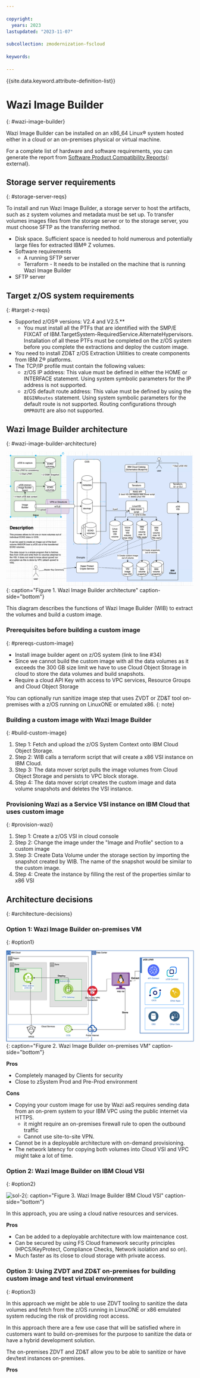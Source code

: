 ```yaml
---

copyright:
  years: 2023
lastupdated: "2023-11-07"

subcollection: zmodernization-fscloud

keywords:

---
```


{{site.data.keyword.attribute-definition-list}}

# Wazi Image Builder
{: #wazi-image-builder}

Wazi Image Builder can be installed on an x86_64 Linux® system hosted either in a cloud or an on-premises physical or virtual machine.

For a complete list of hardware and software requirements, you can generate the report from [Software Product Compatibility Reports](https://www.ibm.com/software/reports/compatibility/clarity/index.html?_gl=1*wnno5o*_ga*MTc3MTkyNDE0OC4xNjkyODI5OTM5*_ga_FYECCCS21D*MTY5NDY3MjAzMC41Mi4xLjE2OTQ2NzIxNjYuMC4wLjA.){: external}.


## Storage server requirements
{: #storage-server-reqs}

To install and run Wazi Image Builder, a storage server to host the artifacts, such as z system volumes and metadata must be set up. To transfer volumes images files from the storage server or to the storage server, you must choose SFTP as the transferring method.

* Disk space. Sufficient space is needed to hold numerous and potentially large files for extracted IBM® Z volumes.
* Software requirements
   * A running SFTP server
   * Terraform - It needs to be installed on the machine that is running Wazi Image Builder
* SFTP server


## Target z/OS system requirements
{: #target-z-reqs}

- Supported z/OS® versions: V2.4 and V2.5.**
   - You must install all the PTFs that are identified with the SMP/E FIXCAT of IBM.TargetSystem-RequiredService.AlternateHypervisors. Installation of all these PTFs must be completed on the z/OS system before you complete the extractions and deploy the custom image.
- You need to install ZD&T z/OS Extraction Utilities to create components from IBM Z® platforms.
- The TCP/IP profile must contain the following values:
   - z/OS IP address: This value must be defined in either the HOME or INTERFACE statement. Using system symbolic parameters for the IP address is not supported.
   - z/OS default route address: This value must be defined by using the `BEGINRoutes` statement. Using system symbolic parameters for the default route is not supported. Routing configurations through `OMPROUTE` are also not supported.

## Wazi Image Builder architecture
{: #wazi-image-builder-architecture}

![WIB_architecture](images/image.png){: caption="Figure 1. Wazi Image Builder architecture" caption-side="bottom"}

This diagram describes the functions of Wazi Image Builder (WIB) to extract the volumes and build a custom image.

### Prerequisites before building a custom image
{: #prereqs-custom-image}

* Install image builder agent on z/OS system (link to line #34)
* Since we cannot build the custom image with all the data volumes as it exceeds the 300 GB size limit we have to use Cloud Object Storage in cloud to store the data volumes and build snapshots.
* Require a cloud API Key with access to VPC services, Resource Groups and Cloud Object Storage

You can optionally run sanitize image step that uses ZVDT or ZD&T tool on-premises with a z/OS running on LinuxONE or emulated x86.
{: note}

### Building a custom image with Wazi Image Builder
{: #build-custom-image}

1. Step 1: Fetch and upload the z/OS System Context onto IBM Cloud Object Storage.
1. Step 2: WIB calls a terraform script that will create a x86 VSI instance on IBM Cloud.
1. Step 3: The data mover script pulls the image volumes from Cloud Object Storage and persists to VPC block storage.
1. Step 4: The data mover script creates the custom image and data volume snapshots and deletes the VSI instance.

### Provisioning Wazi as a Service VSI instance on IBM Cloud that uses custom image
{: #provision-wazi}

1. Step 1: Create a z/OS VSI in cloud console
1. Step 2: Change the image under the "Image and Profile" section to a custom image
1. Step 3: Create Data Volume under the storage section by importing the snapshot created by WIB. The name of the snapshot would be similar to the custom image.
1. Step 4: Create the instance by filling the rest of the properties similar to x86 VSI

## Architecture decisions
{: #architecture-decisions}

### Option 1: Wazi Image Builder on-premises VM
{: #option1}

![sol-1](images/WIB-Solution-2.png){: caption="Figure 2. Wazi Image Builder on-premises VM" caption-side="bottom"}

**Pros**

- Completely managed by Clients for security 
- Close to zSystem Prod and Pre-Prod environment

**Cons**

- Copying your custom image for use by Wazi aaS requires sending data from an on-prem system to your IBM VPC using the public internet via HTTPS.
   - it might require an on-premises firewall rule to open the outbound traffic
   - Cannot use site-to-site VPN.
- Cannot be in a deployable architecture with on-demand provisioning.
- The network latency for copying both volumes into Cloud VSI and VPC might take a lot of time.


### Option 2: Wazi Image Builder on IBM Cloud VSI
{: #option2}

![sol-2](img/WIB-Solution-1.png){: caption="Figure 3. Wazi Image Builder IBM Cloud VSI" caption-side="bottom"}

In this approach, you are using a cloud native resources and services.

**Pros**

- Can be added to a deployable architecture with low maintenance cost.
- Can be secured by using FS Cloud framework security principles (HPCS/KeyProtect, Compliance Checks, Network isolation and so on).
- Much faster as its close to cloud storage with private access.



### Option 3: Using ZVDT and ZD&T on-premises for building custom image and test virtual environment
{: #option3}

In this approach we might be able to use ZDVT tooling to sanitize the data volumes and fetch from the z/OS running in LinuxONE or x86 emulated system reducing the risk of providing root access.

In this approach there are a few use case that will be satisfied where in customers want to build on-premises for the purpose to sanitize the data or have a hybrid development solution.

The on-premises ZDVT and ZD&T allow you to be able to sanitize or have dev/test instances on-premises.


**Pros**



